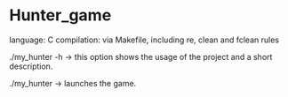 # Hunter_game

language: C
compilation: via Makefile, including re, clean and fclean rules

./my_hunter -h -> this option shows the usage of the project and a short description.

./my_hunter -> launches the game.
